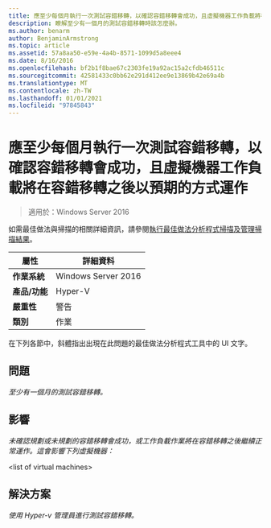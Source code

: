 ```yaml
---
title: 應至少每個月執行一次測試容錯移轉，以確認容錯移轉會成功，且虛擬機器工作負載將在容錯移轉之後以預期的方式運作
description: 瞭解至少有一個月的測試容錯移轉時該怎麼辦。
ms.author: benarm
author: BenjaminArmstrong
ms.topic: article
ms.assetid: 57a8aa50-e59e-4a4b-8571-1099d5a8eee4
ms.date: 8/16/2016
ms.openlocfilehash: bf2b1f8bae67c2303fe19a92ac15a2cfdb46511c
ms.sourcegitcommit: 42581433c0bb62e291d412ee9e13869b42e69a4b
ms.translationtype: MT
ms.contentlocale: zh-TW
ms.lasthandoff: 01/01/2021
ms.locfileid: "97845843"
---
```

# <a name="test-failovers-should-be-carried-out-at-least-monthly-to-verify-that-failover-will-succeed-and-that-virtual-machine-workloads-will-operate-as-expected-after-failover"></a>應至少每個月執行一次測試容錯移轉，以確認容錯移轉會成功，且虛擬機器工作負載將在容錯移轉之後以預期的方式運作

>適用於：Windows Server 2016

如需最佳做法與掃描的相關詳細資訊，請參閱[執行最佳做法分析程式掃描及管理掃描結果](https://go.microsoft.com/fwlink/p/?LinkID=223177)。

|屬性|詳細資料|
|-|-|
|**作業系統**|Windows Server 2016|
|**產品/功能**|Hyper-V|
|**嚴重性**|警告|
|**類別**|作業|

在下列各節中，斜體指出出現在此問題的最佳做法分析程式工具中的 UI 文字。

## <a name="issue"></a>問題
*至少有一個月的測試容錯移轉。*

## <a name="impact"></a>影響
*未確認規劃或未規劃的容錯移轉會成功，或工作負載作業將在容錯移轉之後繼續正常運作。這會影響下列虛擬機器：*

\<list of virtual machines>

## <a name="resolution"></a>解決方案
*使用 Hyper-v 管理員進行測試容錯移轉。*



